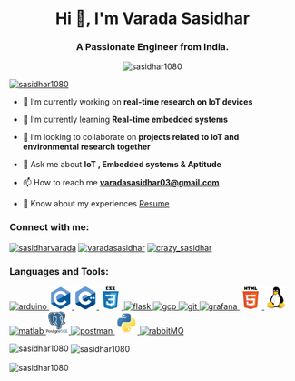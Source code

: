 <h1 align="center">Hi 👋, I'm Varada Sasidhar</h1>
<h3 align="center">A Passionate Engineer from India.</h3>

<p align="center"> <img src="https://komarev.com/ghpvc/?username=sasidhar1080&label=Profile%20views&color=0e75b6&style=flat" alt="sasidhar1080" /> </p>

<p align="left"> <a href="https://github.com/ryo-ma/github-profile-trophy"><img src="https://github-profile-trophy.vercel.app/?username=sasidhar1080" alt="sasidhar1080" /></a> </p>

- 🔭 I’m currently working on **real-time research on IoT devices**

- 🌱 I’m currently learning **Real-time embedded systems**

- 👯 I’m looking to collaborate on **projects related to IoT and environmental research together**

- 💬 Ask me about **IoT , Embedded systems & Aptitude**

- 📫 How to reach me **varadasasidhar03@gmail.com**

- 📄 Know about my experiences [Resume](https://iiitaphyd-my.sharepoint.com/:b:/g/personal/ushasree_mogadali_research_iiit_ac_in/EQWw1LT_nDVLoJL4t2z8l3gB01Vkm1pGQksaqTx4XgWBgg?e=2JSmMq)

<h3 align="left">Connect with me:</h3>
<p align="left">
<a href="https://twitter.com/sasidharvarada" target="blank"><img align="center" src="https://raw.githubusercontent.com/rahuldkjain/github-profile-readme-generator/master/src/images/icons/Social/twitter.svg" alt="sasidharvarada" height="30" width="40" /></a>
<a href="https://linkedin.com/in/varadasasidhar" target="blank"><img align="center" src="https://raw.githubusercontent.com/rahuldkjain/github-profile-readme-generator/master/src/images/icons/Social/linked-in-alt.svg" alt="varadasasidhar" height="30" width="40" /></a>
<a href="https://instagram.com/crazy_sasidhar" target="blank"><img align="center" src="https://raw.githubusercontent.com/rahuldkjain/github-profile-readme-generator/master/src/images/icons/Social/instagram.svg" alt="crazy_sasidhar" height="30" width="40" /></a>
</p>

<h3 align="left">Languages and Tools:</h3>
<p align="left"> <a href="https://www.arduino.cc/" target="_blank" rel="noreferrer"> <img src="https://cdn.worldvectorlogo.com/logos/arduino-1.svg" alt="arduino" width="40" height="40"/> </a> <a href="https://www.cprogramming.com/" target="_blank" rel="noreferrer"> <img src="https://raw.githubusercontent.com/devicons/devicon/master/icons/c/c-original.svg" alt="c" width="40" height="40"/> </a> <a href="https://www.w3schools.com/cpp/" target="_blank" rel="noreferrer"> <img src="https://raw.githubusercontent.com/devicons/devicon/master/icons/cplusplus/cplusplus-original.svg" alt="cplusplus" width="40" height="40"/> </a> <a href="https://www.w3schools.com/css/" target="_blank" rel="noreferrer"> <img src="https://raw.githubusercontent.com/devicons/devicon/master/icons/css3/css3-original-wordmark.svg" alt="css3" width="40" height="40"/> </a> <a href="https://flask.palletsprojects.com/" target="_blank" rel="noreferrer"> <img src="https://www.vectorlogo.zone/logos/pocoo_flask/pocoo_flask-icon.svg" alt="flask" width="40" height="40"/> </a> <a href="https://cloud.google.com" target="_blank" rel="noreferrer"> <img src="https://www.vectorlogo.zone/logos/google_cloud/google_cloud-icon.svg" alt="gcp" width="40" height="40"/> </a> <a href="https://git-scm.com/" target="_blank" rel="noreferrer"> <img src="https://www.vectorlogo.zone/logos/git-scm/git-scm-icon.svg" alt="git" width="40" height="40"/> </a> <a href="https://grafana.com" target="_blank" rel="noreferrer"> <img src="https://www.vectorlogo.zone/logos/grafana/grafana-icon.svg" alt="grafana" width="40" height="40"/> </a> <a href="https://www.w3.org/html/" target="_blank" rel="noreferrer"> <img src="https://raw.githubusercontent.com/devicons/devicon/master/icons/html5/html5-original-wordmark.svg" alt="html5" width="40" height="40"/> </a> <a href="https://www.linux.org/" target="_blank" rel="noreferrer"> <img src="https://raw.githubusercontent.com/devicons/devicon/master/icons/linux/linux-original.svg" alt="linux" width="40" height="40"/> </a> <a href="https://www.mathworks.com/" target="_blank" rel="noreferrer"> <img src="https://upload.wikimedia.org/wikipedia/commons/2/21/Matlab_Logo.png" alt="matlab" width="40" height="40"/> </a> <a href="https://www.postgresql.org" target="_blank" rel="noreferrer"> <img src="https://raw.githubusercontent.com/devicons/devicon/master/icons/postgresql/postgresql-original-wordmark.svg" alt="postgresql" width="40" height="40"/> </a> <a href="https://postman.com" target="_blank" rel="noreferrer"> <img src="https://www.vectorlogo.zone/logos/getpostman/getpostman-icon.svg" alt="postman" width="40" height="40"/> </a> <a href="https://www.python.org" target="_blank" rel="noreferrer"> <img src="https://raw.githubusercontent.com/devicons/devicon/master/icons/python/python-original.svg" alt="python" width="40" height="40"/> </a> <a href="https://www.rabbitmq.com" target="_blank" rel="noreferrer"> <img src="https://www.vectorlogo.zone/logos/rabbitmq/rabbitmq-icon.svg" alt="rabbitMQ" width="40" height="40"/> </a> </p>

<p><img align="left" src="https://github-readme-stats.vercel.app/api/top-langs?username=sasidhar1080&show_icons=true&locale=en&layout=compact" alt="sasidhar1080" /></p>

<p>&nbsp;<img align="center" src="https://github-readme-stats.vercel.app/api?username=sasidhar1080&show_icons=true&locale=en" alt="sasidhar1080" /></p>

<p><img align="center" src="https://github-readme-streak-stats.herokuapp.com/?user=sasidhar1080&" alt="sasidhar1080" /></p>
